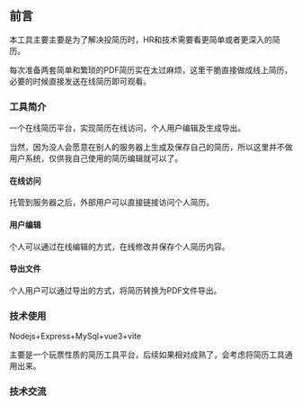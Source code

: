 ## 前言

本工具主要主要是为了解决投简历时，HR和技术需要看更简单或者更深入的简历。

每次准备两套简单和繁琐的PDF简历实在太过麻烦，这里干脆直接做成线上简历，必要的时候直接发送在线简历即可观看。



### 工具简介

一个在线简历平台，实现简历在线访问，个人用户编辑及生成导出。

当然，因为没人会愿意在别人的服务器上生成及保存自己的简历，所以这里并不做用户系统，仅供我自己使用的简历编辑就可以了。



#### 在线访问

托管到服务器之后，外部用户可以直接链接访问个人简历。

#### 用户编辑

个人可以通过在线编辑的方式，在线修改并保存个人简历内容。

#### 导出文件

个人用户可以通过导出的方式，将简历转换为PDF文件导出。



### 技术使用

Nodejs+Express+MySql+vue3+vite

主要是一个玩票性质的简历工具平台，后续如果相对成熟了，会考虑将简历工具通用出来。





### 技术交流

